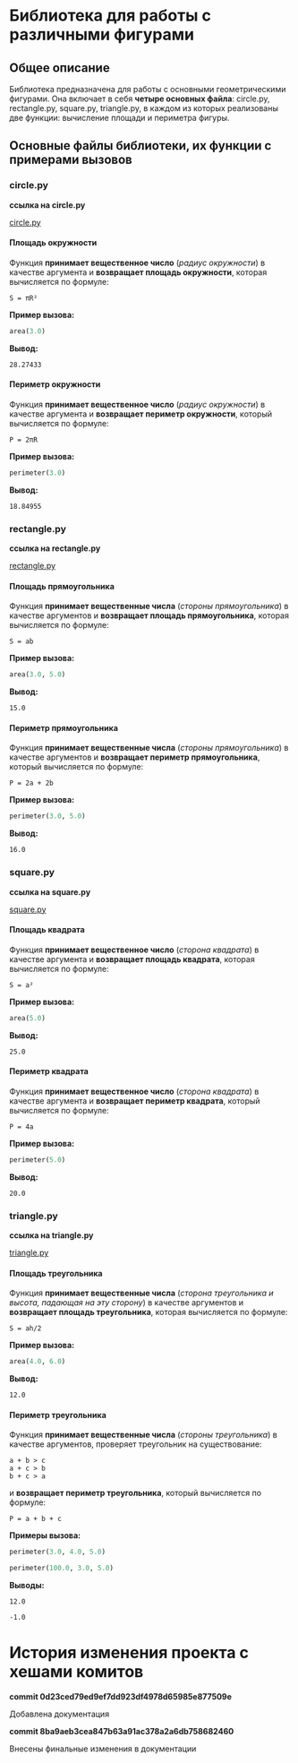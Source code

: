 # Библиотека для работы с различными фигурами

## Общее описание

Библиотека предназначена для работы с основными геометрическими фигурами. Она включает в себя **четыре основных файла**: circle.py, rectangle.py, square.py, triangle.py, в каждом из которых реализованы две функции: вычисление площади и периметра фигуры.

## Основные файлы библиотеки, их функции с примерами вызовов

### circle.py

**ссылка на circle.py**

[circle.py](../circle.py)

#### Площадь окружности
Функция **принимает вещественное число** (*радиус окружности*) в качестве аргумента и **возвращает площадь окружности**, которая вычисляется по формуле:
```
S = πR²
```

**Пример вызова:**
```python
area(3.0)
```

**Вывод:**
```
28.27433
```

#### Периметр окружности
Функция **принимает вещественное число** (*радиус окружности*) в качестве аргумента и **возвращает периметр окружности**, который вычисляется по формуле:
```
P = 2πR
```

**Пример вызова:**
```python
perimeter(3.0)
```

**Вывод:**
```
18.84955
```

### rectangle.py

**ссылка на rectangle.py**


[rectangle.py](../rectangle.py)



#### Площадь прямоугольника
Функция **принимает вещественные числа** (*стороны прямоугольника*) в качестве аргументов и **возвращает площадь прямоугольника**, которая вычисляется по формуле:
```
S = ab
```

**Пример вызова:**
```python
area(3.0, 5.0)
```

**Вывод:**
```
15.0
```

#### Периметр прямоугольника
Функция **принимает вещественные числа** (*стороны прямоугольника*) в качестве аргументов и **возвращает периметр прямоугольника**, который вычисляется по формуле:
```
P = 2a + 2b
```

**Пример вызова:**
```python
perimeter(3.0, 5.0)
```

**Вывод:**
```
16.0
```

### square.py

**ссылка на square.py**

[square.py](../square.py)

#### Площадь квадрата
Функция **принимает вещественное число** (*сторона квадрата*) в качестве аргумента и **возвращает площадь квадрата**, которая вычисляется по формуле:
```
S = a²
```

**Пример вызова:**
```python
area(5.0)
```

**Вывод:**
```
25.0
```

#### Периметр квадрата
Функция **принимает вещественное число** (*сторона квадрата*) в качестве аргумента и **возвращает периметр квадрата**, который вычисляется по формуле:
```
P = 4a
```

**Пример вызова:**
```python
perimeter(5.0)
```

**Вывод:**
```
20.0
```

### triangle.py

**ссылка на triangle.py**

[triangle.py](../triangle.py)

#### Площадь треугольника
Функция **принимает вещественные числа** (*сторона треугольника и высота, падающая на эту сторону*) в качестве аргументов и **возвращает площадь треугольника**, которая вычисляется по формуле:
```
S = ah/2
```

**Пример вызова:**
```python
area(4.0, 6.0)
```

**Вывод:**
```
12.0
```

#### Периметр треугольника
Функция **принимает вещественные числа** (*стороны треугольника*) в качестве аргументов, проверяет треугольник на существование:
```
a + b > c
a + c > b
b + c > a
```

и **возвращает периметр треугольника**, который вычисляется по формуле:
```
P = a + b + c
```

**Примеры вызова:**
```python
perimeter(3.0, 4.0, 5.0)
```

```python
perimeter(100.0, 3.0, 5.0)
```

**Выводы:**
```
12.0
```

```
-1.0
```
# История изменения проекта с хешами комитов

**commit 0d23ced79ed9ef7dd923df4978d65985e877509e**

Добавлена документация

**commit 8ba9aeb3cea847b63a91ac378a2a6db758682460**

Внесены финальные изменения в документации